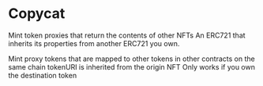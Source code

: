 # Copycat
Mint token proxies that return the contents of other NFTs
An ERC721 that inherits its properties from another ERC721 you own.

Mint proxy tokens that are mapped to other tokens in other contracts on the same chain
tokenURI is inherited from the origin NFT
Only works if you own the destination token
